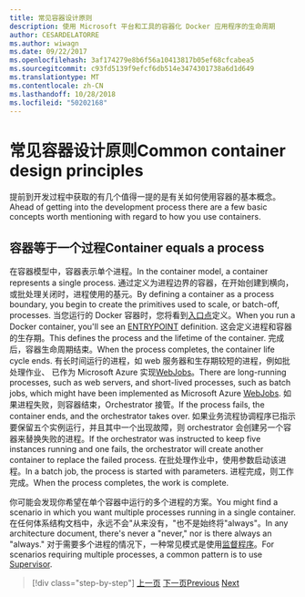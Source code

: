 ```yaml
---
title: 常见容器设计原则
description: 使用 Microsoft 平台和工具的容器化 Docker 应用程序的生命周期
author: CESARDELATORRE
ms.author: wiwagn
ms.date: 09/22/2017
ms.openlocfilehash: 3af174279e8b6f56a10413817b05ef68cfcabea5
ms.sourcegitcommit: c93fd5139f9efcf6db514e3474301738a6d1d649
ms.translationtype: MT
ms.contentlocale: zh-CN
ms.lasthandoff: 10/28/2018
ms.locfileid: "50202168"
---
```

# <a name="common-container-design-principles"></a><span data-ttu-id="62f58-103">常见容器设计原则</span><span class="sxs-lookup"><span data-stu-id="62f58-103">Common container design principles</span></span>

<span data-ttu-id="62f58-104">提前到开发过程中获取的有几个值得一提的是有关如何使用容器的基本概念。</span><span class="sxs-lookup"><span data-stu-id="62f58-104">Ahead of getting into the development process there are a few basic concepts worth mentioning with regard to how you use containers.</span></span>

## <a name="container-equals-a-process"></a><span data-ttu-id="62f58-105">容器等于一个过程</span><span class="sxs-lookup"><span data-stu-id="62f58-105">Container equals a process</span></span>

<span data-ttu-id="62f58-106">在容器模型中，容器表示单个进程。</span><span class="sxs-lookup"><span data-stu-id="62f58-106">In the container model, a container represents a single process.</span></span> <span data-ttu-id="62f58-107">通过定义为进程边界的容器，在开始创建到横向，或批处理关闭时，进程使用的基元。</span><span class="sxs-lookup"><span data-stu-id="62f58-107">By defining a container as a process boundary, you begin to create the primitives used to scale, or batch-off, processes.</span></span> <span data-ttu-id="62f58-108">当您运行的 Docker 容器时，您将看到[入口点](https://docs.docker.com/engine/reference/builder/#/entrypoint)定义。</span><span class="sxs-lookup"><span data-stu-id="62f58-108">When you run a Docker container, you'll see an [ENTRYPOINT](https://docs.docker.com/engine/reference/builder/#/entrypoint) definition.</span></span> <span data-ttu-id="62f58-109">这会定义进程和容器的生存期。</span><span class="sxs-lookup"><span data-stu-id="62f58-109">This defines the process and the lifetime of the container.</span></span> <span data-ttu-id="62f58-110">完成后，容器生命周期结束。</span><span class="sxs-lookup"><span data-stu-id="62f58-110">When the process completes, the container life cycle ends.</span></span> <span data-ttu-id="62f58-111">有长时间运行的进程，如 web 服务器和生存期较短的进程，例如批处理作业、 已作为 Microsoft Azure 实现[WebJobs](https://azure.microsoft.com/documentation/articles/websites-webjobs-resources/)。</span><span class="sxs-lookup"><span data-stu-id="62f58-111">There are long-running processes, such as web servers, and short-lived processes, such as batch jobs, which might have been implemented as Microsoft Azure [WebJobs](https://azure.microsoft.com/documentation/articles/websites-webjobs-resources/).</span></span> <span data-ttu-id="62f58-112">如果进程失败，则容器结束，Orchestrator 接管。</span><span class="sxs-lookup"><span data-stu-id="62f58-112">If the process fails, the container ends, and the orchestrator takes over.</span></span> <span data-ttu-id="62f58-113">如果业务流程协调程序已指示要保留五个实例运行，并且其中一个出现故障，则 orchestrator 会创建另一个容器来替换失败的进程。</span><span class="sxs-lookup"><span data-stu-id="62f58-113">If the orchestrator was instructed to keep five instances running and one fails, the orchestrator will create another container to replace the failed process.</span></span> <span data-ttu-id="62f58-114">在批处理作业中，使用参数启动该进程。</span><span class="sxs-lookup"><span data-stu-id="62f58-114">In a batch job, the process is started with parameters.</span></span> <span data-ttu-id="62f58-115">进程完成，则工作完成。</span><span class="sxs-lookup"><span data-stu-id="62f58-115">When the process completes, the work is complete.</span></span>

<span data-ttu-id="62f58-116">你可能会发现你希望在单个容器中运行的多个进程的方案。</span><span class="sxs-lookup"><span data-stu-id="62f58-116">You might find a scenario in which you want multiple processes running in a single container.</span></span> <span data-ttu-id="62f58-117">在任何体系结构文档中，永远不会"从来没有，"也不是始终将"always"。</span><span class="sxs-lookup"><span data-stu-id="62f58-117">In any architecture document, there's never a "never," nor is there always an "always."</span></span> <span data-ttu-id="62f58-118">对于需要多个进程的情况下，一种常见模式是使用[监督程序](http://supervisord.org/)。</span><span class="sxs-lookup"><span data-stu-id="62f58-118">For scenarios requiring multiple processes, a common pattern is to use [Supervisor](http://supervisord.org/).</span></span>


>[!div class="step-by-step"]
<span data-ttu-id="62f58-119">[上一页](design-docker-applications.md)
[下一页](monolithic-applications.md)</span><span class="sxs-lookup"><span data-stu-id="62f58-119">[Previous](design-docker-applications.md)
[Next](monolithic-applications.md)</span></span>
